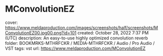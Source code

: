 # MConvolutionEZ

cover: https://www.meldaproduction.com/images/screenshots/half/screenshots/MConvolutionEZ00.jpg00.png?id=101
created: October 28, 2022 7:37 PM (UTC)
description: An easy-to-use highly optimized convolution reverb
folder: BOOKMRKS-MTHRFCKR / MEDIA-MTHRFCKR / Audio / Pro Audio / VST
tags: vst
url: https://www.meldaproduction.com/MConvolutionEZ